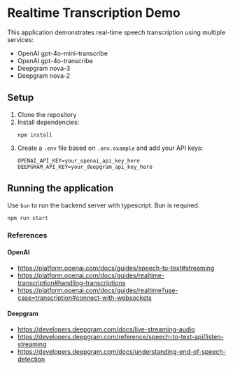 # Realtime Transcription Demo

This application demonstrates real-time speech transcription using multiple services:

- OpenAI gpt-4o-mini-transcribe
- OpenAI gpt-4o-transcribe
- Deepgram nova-3
- Deepgram nova-2

## Setup

1. Clone the repository
2. Install dependencies:
   ```
   npm install
   ```
3. Create a `.env` file based on `.env.example` and add your API keys:
   ```
   OPENAI_API_KEY=your_openai_api_key_here
   DEEPGRAM_API_KEY=your_deepgram_api_key_here
   ```

## Running the application

Use `bun` to run the backend server with typescript. Bun is required.

```
npm run start
```

### References
#### OpenAI
* https://platform.openai.com/docs/guides/speech-to-text#streaming
* https://platform.openai.com/docs/guides/realtime-transcription#handling-transcriptions
* https://platform.openai.com/docs/guides/realtime?use-case=transcription#connect-with-websockets

#### Deepgram
* https://developers.deepgram.com/docs/live-streaming-audio
* https://developers.deepgram.com/reference/speech-to-text-api/listen-streaming
* https://developers.deepgram.com/docs/understanding-end-of-speech-detection
